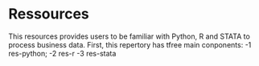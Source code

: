 # Ressources
This resources provides users to be familiar with Python, R and STATA to process business data. First, this repertory has tfree main conponents:
 -1 res-python;
 -2 res-r
 -3 res-stata
